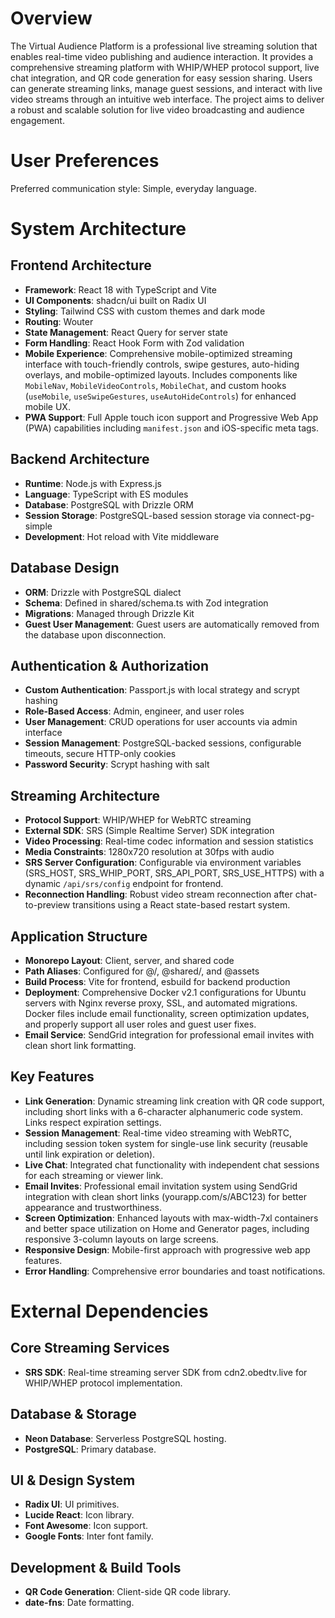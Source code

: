 # Overview

The Virtual Audience Platform is a professional live streaming solution that enables real-time video publishing and audience interaction. It provides a comprehensive streaming platform with WHIP/WHEP protocol support, live chat integration, and QR code generation for easy session sharing. Users can generate streaming links, manage guest sessions, and interact with live video streams through an intuitive web interface. The project aims to deliver a robust and scalable solution for live video broadcasting and audience engagement.

# User Preferences

Preferred communication style: Simple, everyday language.

# System Architecture

## Frontend Architecture
- **Framework**: React 18 with TypeScript and Vite
- **UI Components**: shadcn/ui built on Radix UI
- **Styling**: Tailwind CSS with custom themes and dark mode
- **Routing**: Wouter
- **State Management**: React Query for server state
- **Form Handling**: React Hook Form with Zod validation
- **Mobile Experience**: Comprehensive mobile-optimized streaming interface with touch-friendly controls, swipe gestures, auto-hiding overlays, and mobile-optimized layouts. Includes components like `MobileNav`, `MobileVideoControls`, `MobileChat`, and custom hooks (`useMobile`, `useSwipeGestures`, `useAutoHideControls`) for enhanced mobile UX.
- **PWA Support**: Full Apple touch icon support and Progressive Web App (PWA) capabilities including `manifest.json` and iOS-specific meta tags.

## Backend Architecture  
- **Runtime**: Node.js with Express.js
- **Language**: TypeScript with ES modules
- **Database**: PostgreSQL with Drizzle ORM
- **Session Storage**: PostgreSQL-based session storage via connect-pg-simple
- **Development**: Hot reload with Vite middleware

## Database Design
- **ORM**: Drizzle with PostgreSQL dialect
- **Schema**: Defined in shared/schema.ts with Zod integration
- **Migrations**: Managed through Drizzle Kit
- **Guest User Management**: Guest users are automatically removed from the database upon disconnection.

## Authentication & Authorization
- **Custom Authentication**: Passport.js with local strategy and scrypt hashing
- **Role-Based Access**: Admin, engineer, and user roles
- **User Management**: CRUD operations for user accounts via admin interface
- **Session Management**: PostgreSQL-backed sessions, configurable timeouts, secure HTTP-only cookies
- **Password Security**: Scrypt hashing with salt

## Streaming Architecture
- **Protocol Support**: WHIP/WHEP for WebRTC streaming
- **External SDK**: SRS (Simple Realtime Server) SDK integration
- **Video Processing**: Real-time codec information and session statistics
- **Media Constraints**: 1280x720 resolution at 30fps with audio
- **SRS Server Configuration**: Configurable via environment variables (SRS_HOST, SRS_WHIP_PORT, SRS_API_PORT, SRS_USE_HTTPS) with a dynamic `/api/srs/config` endpoint for frontend.
- **Reconnection Handling**: Robust video stream reconnection after chat-to-preview transitions using a React state-based restart system.

## Application Structure
- **Monorepo Layout**: Client, server, and shared code
- **Path Aliases**: Configured for @/, @shared/, and @assets
- **Build Process**: Vite for frontend, esbuild for backend production
- **Deployment**: Comprehensive Docker v2.1 configurations for Ubuntu servers with Nginx reverse proxy, SSL, and automated migrations. Docker files include email functionality, screen optimization updates, and properly support all user roles and guest user fixes.
- **Email Service**: SendGrid integration for professional email invites with clean short link formatting.

## Key Features
- **Link Generation**: Dynamic streaming link creation with QR code support, including short links with a 6-character alphanumeric code system. Links respect expiration settings.
- **Session Management**: Real-time video streaming with WebRTC, including session token system for single-use link security (reusable until link expiration or deletion).
- **Live Chat**: Integrated chat functionality with independent chat sessions for each streaming or viewer link.
- **Email Invites**: Professional email invitation system using SendGrid integration with clean short links (yourapp.com/s/ABC123) for better appearance and trustworthiness.
- **Screen Optimization**: Enhanced layouts with max-width-7xl containers and better space utilization on Home and Generator pages, including responsive 3-column layouts on large screens.
- **Responsive Design**: Mobile-first approach with progressive web app features.
- **Error Handling**: Comprehensive error boundaries and toast notifications.

# External Dependencies

## Core Streaming Services
- **SRS SDK**: Real-time streaming server SDK from cdn2.obedtv.live for WHIP/WHEP protocol implementation.

## Database & Storage
- **Neon Database**: Serverless PostgreSQL hosting.
- **PostgreSQL**: Primary database.

## UI & Design System
- **Radix UI**: UI primitives.
- **Lucide React**: Icon library.
- **Font Awesome**: Icon support.
- **Google Fonts**: Inter font family.

## Development & Build Tools
- **QR Code Generation**: Client-side QR code library.
- **date-fns**: Date formatting.